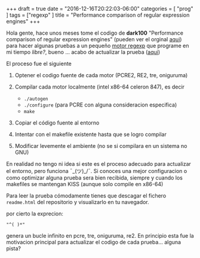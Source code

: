 +++
draft = true
date = "2016-12-16T20:22:03-06:00"
categories = [ "prog" ]
tags = ["regexp" ]
title = "Performance comparison of regular expression engines"
+++

Hola gente, hace unos meses tome el codigo de **dark100** "Performance
comparison of regular expression engines" (pueden ver el orginal
[aqui](http://sljit.sourceforge.net/regex_perf.html)) para hacer algunas pruebas
a un pequeño [motor regexp](https://github.com/nasciiboy/RecursiveRegexpRaptor)
que programe en mi tiempo *libre?*, bueno ... acabo de actualizar la prueba
([aqui](https://github.com/nasciiboy/RecursiveRegexpRaptor-vs-Benchmarks))

El proceso fue el siguiente

1. Optener el codigo fuente de cada motor (PCRE2, RE2, tre, oniguruma)

2. Compilar cada motor localmente (intel x86-64 celeron 847), es
   decir

   * `./autogen`
   * `./configure` (para PCRE con alguna consideracion especifica)
   * `make`

3. Copiar el código fuente al entorno

4. Intentar con el makefile existente hasta que se logro compilar

5. Modificar levemente el ambiente (no se si compilara en un sistema no GNU)


En realidad no tengo ni idea si este es el proceso adecuado para actualizar el
entorno, pero funciona ¯\_(ツ)_/¯. Si conoces una mejor configuracion o como
optimizar alguna prueba sera bien recibida, siempre y cuando los makefiles se
mantengan KISS (aunque solo compile en x86-64)

Para leer la prueba cómodamente tienes que descagar el fichero `readme.html` del
repositorio y visualizarlo en tu navegador.

por cierto la exprecion:

    "^( )*"

genera un bucle infinito en pcre, tre, oniguruma, re2. En principio esta fue la
motivacion principal para actualizar el codigo de cada prueba... alguna pista?
